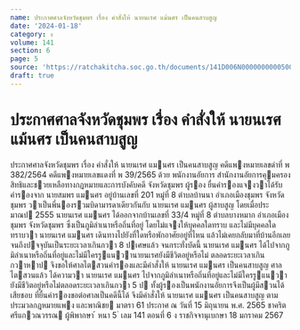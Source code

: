 ```yaml
---
name: ประกาศศาลจังหวัดชุมพร เรื่อง คำสั่งให้ นายนเรศ แม้นศร เป็นคนสาบสูญ
date: '2024-01-18'
category: ง
volume: 141
section: 6
page: 5
source: 'https://ratchakitcha.soc.go.th/documents/141D006N0000000000500.pdf'
draft: true
---
```


# ประกาศศาลจังหวัดชุมพร เรื่อง คำสั่งให้ นายนเรศ แม้นศร เป็นคนสาบสูญ

ประกาศศาลจังหวัดชุมพร เรื่อง คําสั่งให้ นายนเรศ แมนศร เป็นคนสาบสูญ คดีแพงหมายเลขดําที่ พ 382/2564 คดีแพงหมายเลขแดงที่ พ 39/2565 ด้วย พนักงานอัยการ สํานักงานอัยการคุมครองสิทธิและชวยเหลือทางกฎหมายและการบังคับคดี จังหวัดชุมพร ผู้รอง ยื่นคํารองแจงวาได้รับคํารองจาก นายสมพร แมนศร อยู่บ้านเลขที่ 201 หมู่ที่ 8 ตําบลบ้านนา อําเภอเมืองชุมพร จังหวัดชุมพร วาเป็นพี่นองรวมบิดามารดาเดียวกันกับ นายนเรศ แมนศร ผู้สาบสูญ โดยเมื่อประมาณป 2555 นายนเรศ แมนศร ได้ออกจากบ้านเลขที่ 33/4 หมู่ที่ 8 ตําบลบางหมาก อําเภอเมืองชุมพร จังหวัดชุมพร ซึ่งเป็นภูมิลําเนาหรือถิ่นที่อยู่ โดยไม่แจงให้บุคคลใดทราบ และไม่มีบุคคลใดทราบวา นายนเรศ แมนศร เดินทางไปยังที่ใดหรือพักอาศัยอยู่ที่ไหน แล้วไม่เคยกลับมาที่บ้านอีกเลยจนถึงปจจุบันเป็นระยะเวลาเกินกวา 8 ปเศษแล้ว จนกระทั่งบัดนี้ นายนเรศ แมนศร ได้ไปจากภูมิลําเนาหรือถิ่นที่อยู่และไม่มีใครรูแนวานายนเรศยังมีชีวิตอยู่หรือไม่ ตลอดระยะเวลาเกินกวาหาป จึงขอให้ศาลไตสวนคํารองและมีคําสั่งให้ นายนเรศ แมนศร เป็นคนสาบสูญ ศาลไตสวนแล้ว ได้ความวา นายนเรศ แมนศร ไปจากภูมิลําเนาหรือถิ่นที่อยู่และไม่มีใครรูแนวา ยังมีชีวิตอยู่หรือไม่ตลอดระยะเวลาเกินกวา 5 ป ทั้งผู้รองเป็นพนักงานอัยการจึงเป็นผู้มีสวนได้เสียชอบ ที่ยื่นคํารองขอต่อศาลเป็นคดีนี้ได้ จึงมีคําสั่งให้ นายนเรศ แมนศร เป็นคนสาบสูญ ตามประมวลกฎหมายแพง และพาณิชย มาตรา 61 ประกาศ ณ วันที่ 15 มิถุนายน พ.ศ. 2565 ชาคริต ศรีแกวณวรรณ ผู้พิพากษา ้ หนา 5 ่ เลม 141 ตอนที่ 6 ง ราชกิจจานุเบกษา 18 มกราคม 2567
